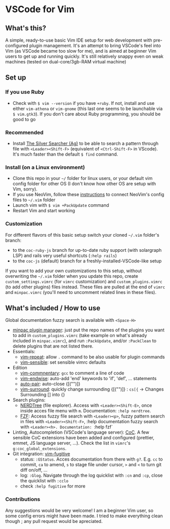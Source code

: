 # VSCode for Vim

## What's this?

A simple, ready-to-use basic Vim IDE setup for web development with pre-configured plugin management. It's an attempt to bring VSCode's feel into Vim (as VSCode became too slow for me), and is aimed at beginner Vim users to get up and running quickly. It's still relatively snappy even on weak machines (tested on dual-core/3gb-RAM virtual machine)

## Set up

### If you use Ruby

* Check with `$ vim --version` if you have `+ruby`. If not, install and use either `vim-athena` or `vim-gnome` (this last one seems to be launchable via `$ vim.gtk3`). If you don't care about Ruby programming, you should be good to go

### Recommended

* Install [The Silver Searcher (Ag)](https://github.com/ggreer/the_silver_searcher) to be able to search a pattern through file with `<Leader><Shift-F>` (equivalent of `<Ctrl-Shift-F>` in VScode). It's much faster than the default `$ find` command.

### Install (on a Linux environment)

* Clone this repo in your `~/` folder for linux users, or your default vim config folder for other OS (I don't know how other OS are setup with Vim, sorry).
* If you use NeoVim, follow these [instructions](https://thoughtbot.com/upcase/videos/meet-neovim) to connect NeoVim's config files to `~/.vim` folder
* Launch vim with `$ vim +PackUpdate` command
* Restart Vim and start working

### Customization

For different flavors of this basic setup switch your cloned `~/.vim` folder's branch:
* to the `coc-ruby-js` branch for up-to-date ruby support (with solargraph LSP) and rails very useful shortcuts (`:help rails`)
* to the `coc-js` (default) branch for a freshly-installed-VSCode-like setup

If you want to add your own customizations to this setup, without overwriting the `~/.vim` folder when you update this repo, create `custom_settings.vimrc` (for `vimrc` customization) and `custom_plugins.vimrc` (to add other plugins) files instead. These files are pulled at the end of `vimrc` and `minpac.vimrc` (you'll need to uncomment related lines in these files).

## What's included / How to use

Global documentation fuzzy search is available with `<Space-H>`

* [minpac plugin manager](https://github.com/k-takata/minpac): just put the repo names of the plugins you want to add in `custom_plugins.vimrc` (take example on what's already included in `minpac.vimrc`), and run `:PackUpdate`, and/or `:PackClean` to delete plugins that are not listed there.
* Essentials:
  * [vim-repeat](https://github.com/tpope/vim-repeat): allow `.` command to be also usable for plugin commands
  * [vim-sensible](https://github.com/tpope/vim-sensible): set sensible vimrc defaults
* Edition
  * [vim-commnentary](https://github.com/tpope/vim-commentary): `gcc` to comment a line of code
  * [vim-endwise](https://github.com/tpope/vim-endwise): auto-add 'end' keywords to 'if', 'def', ... statements
  * [auto-pair](https://github.com/jiangmiao/auto-pairs): auto-close {[("")]}
  * [vim-surround](https://github.com/tpope/vim-surround): quickly change surrounding {[("")]} : ``cs[{`` -> Changes Surrounding [] into {}
* Search plugins:
  * [NERDTree](https://github.com/scrooloose/nerdtree) (file explorer). Access with `<Leader><Shift-E>`, once inside acces file menu with `m`. Documentation: `:help nerdtree`.
  * [FZF](https://github.com/junegunn/fzf.vim): Access fuzzy file search with `<Leader><p>`, fuzzy pattern search in files with `<Leader><Shift-F>`, :help documentation fuzzy search with `<Leader><h>. Documentation: `:help fzf`
* Linting, Autocompletion (VSCode's language server): [CoC](https://github.com/neoclide/coc.nvim). A few sensible CoC extensions have been added and configured (prettier, emmet, JS language server, ...). Check the list in `vimrc`'s `g:coc_global_extensions`.
* Git integration: [vim-fugitive](https://github.com/tpope/vim-fugitive)
  * status: `:GStatus`. Acces documentation from there with `g?`. E.g. `cc` to commit, `ca` to amend, `s` to stage file under cursor, `>` and `<` to turn git diff on/off, ...
  * log: `:Glog`. Navigate through the log quicklist with `:cn` and `:cp`, close the quicklist with `:cclo`
  * check `:help fugitive` for more


### Contributions

Any suggestions would be very welcome!
I am a beginner Vim user, so some config errors might have been made. I tried to make everything clean though ; any pull request would be apreciated.
